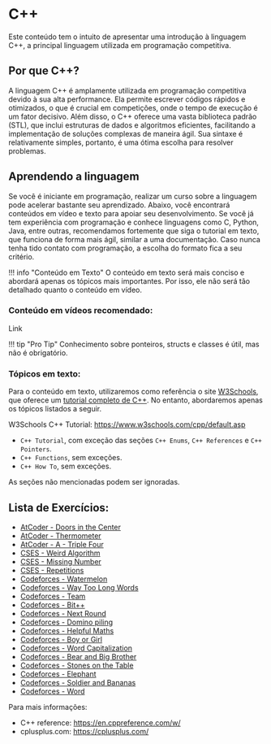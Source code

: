 # C++

Este conteúdo tem o intuito de apresentar uma introdução à linguagem C++, a principal linguagem utilizada em programação competitiva.

## Por que C++?

A linguagem C++ é amplamente utilizada em programação competitiva devido à sua alta performance. Ela permite escrever códigos rápidos e otimizados, o que é crucial em competições, onde o tempo de execução é um fator decisivo. Além disso, o C++ oferece uma vasta biblioteca padrão (STL), que inclui estruturas de dados e algoritmos eficientes, facilitando a implementação de soluções complexas de maneira ágil. Sua sintaxe é relativamente simples, portanto, é uma ótima escolha para resolver problemas.

## Aprendendo a linguagem

Se você é iniciante em programação, realizar um curso sobre a linguagem pode acelerar bastante seu aprendizado. Abaixo, você encontrará conteúdos em vídeo e texto para apoiar seu desenvolvimento. Se você já tem experiência com programação e conhece linguagens como C, Python, Java, entre outras, recomendamos fortemente que siga o tutorial em texto, que funciona de forma mais ágil, similar a uma documentação. Caso nunca tenha tido contato com programação, a escolha do formato fica a seu critério.

!!! info "Conteúdo em Texto"
    O conteúdo em texto será mais conciso e abordará apenas os tópicos mais importantes. Por isso, ele não será tão detalhado quanto o conteúdo em vídeo.

### Conteúdo em vídeos recomendado: 
Link

!!! tip "Pro Tip"
    Conhecimento sobre ponteiros, structs e classes é útil, mas não é obrigatório.

### Tópicos em texto:

Para o conteúdo em texto, utilizaremos como referência o site [W3Schools](https://www.w3schools.com/), que oferece um [tutorial completo de C++](https://www.w3schools.com/cpp/default.asp). No entanto, abordaremos apenas os tópicos listados a seguir.

W3Schools C++ Tutorial: <https://www.w3schools.com/cpp/default.asp>

- ``C++ Tutorial``, com exceção das seções ``C++ Enums``, ``C++ References`` e ``C++ Pointers``.
- ``C++ Functions``, sem exceções.
- ``C++ How To``, sem exceções.

As seções não mencionadas podem ser ignoradas.

## Lista de Exercícios:

- [AtCoder - Doors in the Center](https://atcoder.jp/contests/abc398/tasks/abc398_a)
- [AtCoder - Thermometer](https://atcoder.jp/contests/abc397/tasks/abc397_a)
- [AtCoder - A - Triple Four](https://atcoder.jp/contests/abc396/tasks/abc396_a)
- [CSES - Weird Algorithm](https://cses.fi/problemset/task/1068)
- [CSES - Missing Number](https://cses.fi/problemset/task/1083)
- [CSES - Repetitions](https://cses.fi/problemset/task/1069)
- [Codeforces - Watermelon](https://codeforces.com/problemset/problem/4/A)
- [Codeforces - Way Too Long Words](https://codeforces.com/problemset/problem/71/A)
- [Codeforces - Team](https://codeforces.com/problemset/problem/231/A)
- [Codeforces - Bit++](https://codeforces.com/problemset/problem/282/A)
- [Codeforces - Next Round](https://codeforces.com/problemset/problem/158/A)
- [Codeforces - Domino piling](https://codeforces.com/problemset/problem/50/A)
- [Codeforces - Helpful Maths](https://codeforces.com/problemset/problem/339/A)
- [Codeforces - Boy or Girl](https://codeforces.com/problemset/problem/236/A)
- [Codeforces - Word Capitalization](https://codeforces.com/problemset/problem/281/A)
- [Codeforces - Bear and Big Brother](https://codeforces.com/problemset/problem/791/A)
- [Codeforces - Stones on the Table](https://codeforces.com/problemset/problem/266/A)
- [Codeforces - Elephant](https://codeforces.com/problemset/problem/617/A)
- [Codeforces - Soldier and Bananas](https://codeforces.com/problemset/problem/546/A)
- [Codeforces - Word](https://codeforces.com/problemset/problem/59/A)

Para mais informações: 

- C++ reference: <https://en.cppreference.com/w/>
- cplusplus.com: <https://cplusplus.com/>